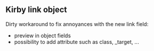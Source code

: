 ## Kirby link object

Dirty workaround to fix annoyances with the new link field:

- preview in object fields
- possibility to add attribute such as class, _target, ...
